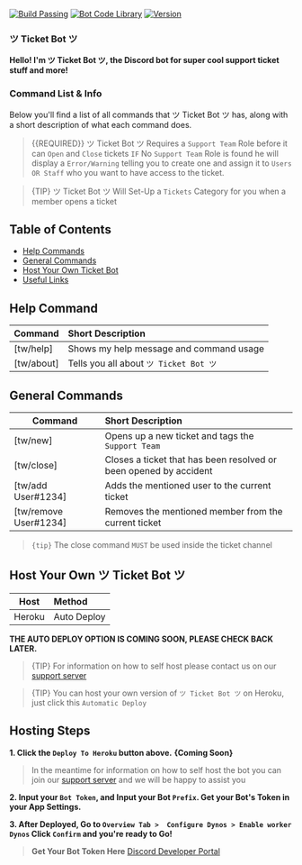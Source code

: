 [![Build Passing](https://img.shields.io/badge/Build-Passing%20-brightgreen.svg?style=flat)](https://ticket-bot.webnode.com/) [![Bot Code Library](https://img.shields.io/badge/Library-discord.js-orange.svg)](https://discord.js.org/#/) [![Version](https://img.shields.io/badge/Version-1.0.2-blue.svg)](https://ticket-bot.webnode.com/)

### ツ Ticket Bot ツ 

**Hello! I'm ツ Ticket Bot ツ, the Discord bot for super cool support ticket stuff and more!** 

### Command List & Info

Below you'll find a list of all commands that ツ Ticket Bot ツ has, along with a short description of what each command does.

> {{REQUIRED}} ツ Ticket Bot ツ Requires a `Support Team` Role before it can `Open` and `Close` tickets `IF` No `Support Team` Role is found he will display a `Error/Warning` telling you to create one and assign it to `Users OR Staff` who you want to have access to the ticket.

> {TIP} ツ Ticket Bot ツ Will Set-Up a `Tickets` Category for you when a member opens a ticket

## Table of Contents

- [Help Commands](#help)
- [General Commands](#generalcommands)
- [Host Your Own Ticket Bot](#hostyourown)
- [Useful Links](#usefullinks)


<a name="help"></a>
## Help Command

| Command           | Short Description      |
| ----------------- |:---------------------- |
| [tw/help]  | Shows my help message and command usage |
| [tw/about] | Tells you all about `ツ Ticket Bot ツ`  |


<a name="generalcommands"></a>
## General Commands

| Command | Short Description |
| ------- |:----------------- |
| [tw/new] | Opens up a new ticket and tags the `Support Team` |
| [tw/close] | Closes a ticket that has been resolved or been opened by accident |
| [tw/add User#1234] | Adds the mentioned user to the current ticket |
| [tw/remove User#1234] | Removes the mentioned member from the current ticket |

> `{tip}` The close command `MUST` be used inside the ticket channel


<a name="hostyourown"></a>
## Host Your Own ツ Ticket Bot ツ

| Host | Method |
| ------- |:----------------- |
| Heroku | Auto Deploy |

**THE AUTO DEPLOY OPTION IS COMING SOON, PLEASE CHECK BACK LATER.**

> {TIP} For information on how to self host please contact us on our [support server](https://discord.gg/djpPhcU)

> {TIP} You can host your own version of `ツ Ticket Bot ツ` on Heroku, just click this `Automatic Deploy`

## Hosting Steps
**1. Click the `Deploy To Heroku` button above.** **{Coming Soon}**
> In the meantime for information on how to self host the bot you can join our [support server](https://discord.gg/djpPhcU) and we will be happy to assist you

**2. Input your `Bot Token`, and Input your Bot `Prefix`. Get your Bot's Token in your App Settings.**

**3. After Deployed, Go to `Overview Tab >  Configure Dynos > Enable worker Dynos`  Click ``Confirm``
and you're ready to Go!**

> **Get Your Bot Token Here** [Discord Developer Portal](https://discordapp.com/developers/applications)

